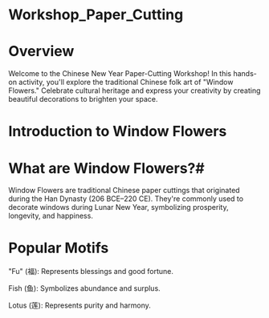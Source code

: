 # Workshop_Paper_Cutting

# Overview # 

Welcome to the Chinese New Year Paper-Cutting Workshop! In this hands-on activity, you'll explore the traditional Chinese folk art of "Window Flowers." Celebrate cultural heritage and express your creativity by creating beautiful decorations to brighten your space.

# Introduction to Window Flowers

# What are Window Flowers?# 

Window Flowers are traditional Chinese paper cuttings that originated during the Han Dynasty (206 BCE–220 CE). They're commonly used to decorate windows during Lunar New Year, symbolizing prosperity, longevity, and happiness.

# Popular Motifs

"Fu" (福): Represents blessings and good fortune.

Fish (鱼): Symbolizes abundance and surplus.

Lotus (莲): Represents purity and harmony.
